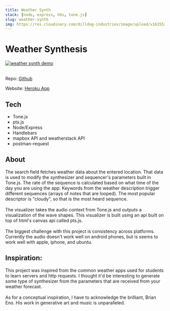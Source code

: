 ```yaml
---
title: Weather Synth
stack: [node, express, hbs, tone.js]
slug: weather-synth
img: https://res.cloudinary.com/dilldog-industries/image/upload/v1615526352/dills-corner/Screenshot_from_2021-03-11_23-17-14_ad9kmc.png
---
```


# Weather Synthesis

<a href="https://pacific-wave-90389.herokuapp.com/" target="_blank">
    <img class="w-full" src="https://res.cloudinary.com/dilldog-industries/image/upload/v1615403787/dills-corner/weather_tones.png" alt="weather synth demo" />
</a>
<br><br>

Repo: <a class="mb:2" target="_blank" href="https://github.com/digthedill/weather-sequencer">Github</a>

Website: <a target="_blank" href="https://pacific-wave-90389.herokuapp.com/">Heroku App</a>

## Tech

- Tone.js
- pts.js
- Node/Express
- Handlebars
- mapbox API and weatherstack API
- postman-request


## About

The search field fetches weather data about the entered location. That data is used to modify the synthesizer and sequencer's parameters built in Tone.js. The rate of the sequence is calculated based on what time of the day you are using the app. Keywords from the weather description trigger different sequences (arrays of notes that are looped). The most popular descriptor is "cloudy", so that is the most heard sequence.
<br><br>
 The visualizer takes the audio context from Tone.js and outputs a visualization of the wave shapes. This visualizer is built using an api built on top of html's canvas api called pts.js. 
 <br><br>
 The biggest challenge with this project is consistency across platforms. Currently the audio doesn't work well on android phones, but is seems to work well with apple, iphone, and ubuntu.

## Inspiration:

This project was inspired from the common weather apps used for students to learn servers and http requests. I thought it'd be interesting to generate some type of synthesizer from the parameters that are received from your weather forecast.
<br><br>
As for a conceptual inspiration, I have to acknowledge the brilliant, Brian Eno. His work in generative art and music is unparalleled.
